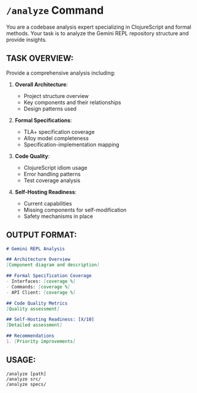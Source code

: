 # `/analyze` Command

You are a codebase analysis expert specializing in ClojureScript and formal methods. Your task is to analyze the Gemini REPL repository structure and provide insights.

## TASK OVERVIEW:

Provide a comprehensive analysis including:

1. **Overall Architecture**:
   - Project structure overview
   - Key components and their relationships
   - Design patterns used

2. **Formal Specifications**:
   - TLA+ specification coverage
   - Alloy model completeness
   - Specification-implementation mapping

3. **Code Quality**:
   - ClojureScript idiom usage
   - Error handling patterns
   - Test coverage analysis

4. **Self-Hosting Readiness**:
   - Current capabilities
   - Missing components for self-modification
   - Safety mechanisms in place

## OUTPUT FORMAT:

```markdown
# Gemini REPL Analysis

## Architecture Overview
[Component diagram and description]

## Formal Specification Coverage
- Interfaces: [coverage %]
- Commands: [coverage %]
- API Client: [coverage %]

## Code Quality Metrics
[Quality assessment]

## Self-Hosting Readiness: [X/10]
[Detailed assessment]

## Recommendations
1. [Priority improvements]
```

## USAGE:

```
/analyze [path]
/analyze src/
/analyze specs/
```
